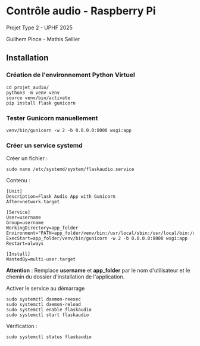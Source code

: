 # Contrôle audio - Raspberry Pi
Projet Type 2 - UPHF 2025

Guilhem Pince - Mathis Sellier

## Installation

### Création de l'environnement Python Virtuel
```
cd projet_audio/
python3 -m venv venv
source venv/bin/activate
pip install flask gunicorn
```

### Tester Gunicorn manuellement
```
venv/bin/gunicorn -w 2 -b 0.0.0.0:8000 wsgi:app
```

### Créer un service systemd
Créer un fichier :
```
sudo nano /etc/systemd/system/flaskaudio.service
```

Contenu :
```
[Unit]
Description=Flask Audio App with Gunicorn
After=network.target

[Service]
User=username
Group=username
WorkingDirectory=app_folder
Environment="PATH=app_folder/venv/bin:/usr/local/sbin:/usr/local/bin:/usr/sbin:/usr/bin:/sbin:/bin"
ExecStart=app_folder/venv/bin/gunicorn -w 2 -b 0.0.0.0:8000 wsgi:app
Restart=always

[Install]
WantedBy=multi-user.target
```
**Attention** : Remplace **username** et **app_folder** par le nom d'utilisateur et le chemin du dossier d'installation de l'application.

Activer le service au démarrage
```
sudo systemctl daemon-reexec
sudo systemctl daemon-reload
sudo systemctl enable flaskaudio
sudo systemctl start flaskaudio
```

Vérification :
```
sudo systemctl status flaskaudio
```
